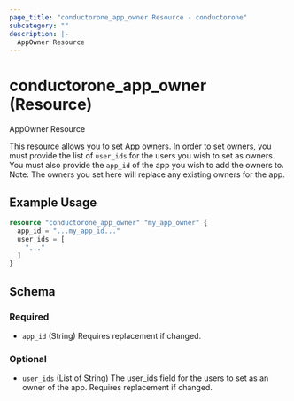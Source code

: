 ```yaml
---
page_title: "conductorone_app_owner Resource - conductorone"
subcategory: ""
description: |-
  AppOwner Resource
---
```


# conductorone_app_owner (Resource)

AppOwner Resource

This resource allows you to set App owners.
In order to set owners, you must provide the list of `user_ids` for the users you wish to set as owners.
You must also provide the `app_id` of the app you wish to add the owners to.
Note: The owners you set here will replace any existing owners for the app.

## Example Usage

```terraform
resource "conductorone_app_owner" "my_app_owner" {
  app_id = "...my_app_id..."
  user_ids = [
    "..."
  ]
}
```

<!-- schema generated by tfplugindocs -->
## Schema

### Required

- `app_id` (String) Requires replacement if changed.

### Optional

- `user_ids` (List of String) The user_ids field for the users to set as an owner of the app. Requires replacement if changed.